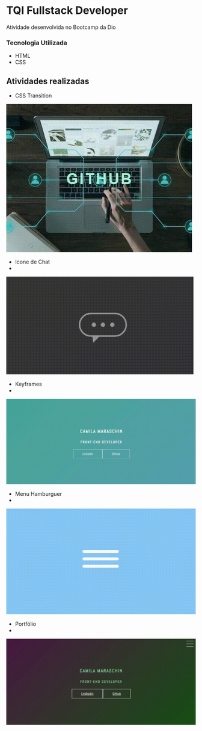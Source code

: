 # TQI Fullstack Developer

Atividade desenvolvida no Bootcamp da Dio

### Tecnologia Utilizada
- HTML
- CSS

## Atividades realizadas

- CSS Transition

![Atividade 1 - CSS Transition](./transition.gif)

- Icone de Chat
- 
![Atividade 2 - Icone de Chat](./icone.gif)

- Keyframes
- 
![Atividade 3 - Keyframes](./key.gif)

- Menu Hamburguer
- 
![Atividade 4 - menu hamburguer](./menu.gif)

- Portfólio
- 
![Atividade 5 - portfolio](./portfolio.gif)

